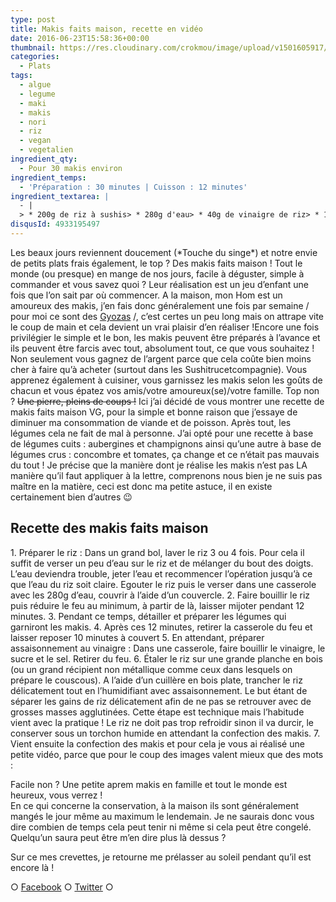 ```yaml
---
type: post
title: Makis faits maison, recette en vidéo
date: 2016-06-23T15:58:36+00:00
thumbnail: https://res.cloudinary.com/crokmou/image/upload/v1501605917/makis-vg-crokmou-blog-culinaire-160x107_ljajxa.jpg
categories: 
  - Plats
tags: 
  - algue
  - legume
  - maki
  - makis
  - nori
  - riz
  - vegan
  - vegetalien
ingredient_qty: 
  - Pour 30 makis environ
ingredient_temps: 
  - 'Préparation : 30 minutes | Cuisson : 12 minutes'
ingredient_textarea: |
  - |
  > * 200g de riz à sushis> * 280g d'eau> * 40g de vinaigre de riz> * 15g de sucre> * 1g de sel> * feuilles de nori> * graines (sésame, pavot...)> * légumes frais au choix> * légumes crus au choix
disqusId: 4933195497
---
```


Les beaux jours reviennent doucement (\*Touche du singe\*) et notre envie de petits plats frais également, le top ? Des makis faits maison ! Tout le monde (ou presque) en mange de nos jours, facile à déguster, simple à commander et vous savez quoi ? Leur réalisation est un jeu d’enfant une fois que l’on sait par où commencer. A la maison, mon Hom est un amoureux des makis, j’en fais donc généralement une fois par semaine / pour moi ce sont des [Gyozas](http://www.crokmou.com/2015/08/gyoza-au-porc-maison) /, c’est certes un peu long mais on attrape vite le coup de main et cela devient un vrai plaisir d’en réaliser !Encore une fois privilégier le simple et le bon, les makis peuvent être préparés à l’avance et ils peuvent être farcis avec tout, absolument tout, ce que vous souhaitez ! Non seulement vous gagnez de l’argent parce que cela coûte bien moins cher à faire qu’à acheter (surtout dans les Sushitrucetcompagnie). Vous apprenez également à cuisiner, vous garnissez les makis selon les goûts de chacun et vous épatez vos amis/votre amoureux(se)/votre famille. Top non ? <del>Une pierre, pleins de coups !</del> Ici j’ai décidé de vous montrer une recette de makis faits maison VG, pour la simple et bonne raison que j’essaye de diminuer ma consommation de viande et de poisson. Après tout, les légumes cela ne fait de mal à personne. J’ai opté pour une recette à base de légumes cuits : aubergines et champignons ainsi qu’une autre à base de légumes crus : concombre et tomates, ça change et ce n’était pas mauvais du tout ! Je précise que la manière dont je réalise les makis n’est pas LA manière qu’il faut appliquer à la lettre, comprenons nous bien je ne suis pas maître en la matière, ceci est donc ma petite astuce, il en existe certainement bien d’autres 😉  

## **Recette des makis faits maison**

1\. Préparer le riz : Dans un grand bol, laver le riz 3 ou 4 fois. Pour cela il suffit de verser un peu d’eau sur le riz et de mélanger du bout des doigts. L’eau deviendra trouble, jeter l’eau et recommencer l’opération jusqu’à ce que l’eau du riz soit claire. Egouter le riz puis le verser dans une casserole avec les 280g d’eau, couvrir à l’aide d’un couvercle. 2\. Faire bouillir le riz puis réduire le feu au minimum, à partir de là, laisser mijoter pendant 12 minutes. 3\. Pendant ce temps, détailler et préparer les légumes qui garniront les makis. 4\. Après ces 12 minutes, retirer la casserole du feu et laisser reposer 10 minutes à couvert 5\. En attendant, préparer assaisonnement au vinaigre : Dans une casserole, faire bouillir le vinaigre, le sucre et le sel. Retirer du feu. 6\. Étaler le riz sur une grande planche en bois (ou un grand récipient non métallique comme ceux dans lesquels on prépare le couscous). A l’aide d’un cuillère en bois plate, trancher le riz délicatement tout en l’humidifiant avec assaisonnement. Le but étant de séparer les gains de riz délicatement afin de ne pas se retrouver avec de grosses masses agglutinées. Cette étape est technique mais l’habitude vient avec la pratique ! Le riz ne doit pas trop refroidir sinon il va durcir, le conserver sous un torchon humide en attendant la confection des makis. 7\. Vient ensuite la confection des makis et pour cela je vous ai réalisé une petite vidéo, parce que pour le coup des images valent mieux que des mots :  

Facile non ? Une petite aprem makis en famille et tout le monde est heureux, vous verrez !  
En ce qui concerne la conservation, à la maison ils sont généralement mangés le jour même au maximum le lendemain. Je ne saurais donc vous dire combien de temps cela peut tenir ni même si cela peut être congelé. Quelqu’un saura peut être m’en dire plus là dessus ?

Sur ce mes crevettes, je retourne me prélasser au soleil pendant qu’il est encore là !

○ [Facebook](https://www.facebook.com/crokmou.blog) ○ [Twitter](https://twitter.com/Crokmou) ○